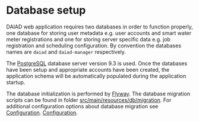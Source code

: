 # Database setup

DAIAD web application requires two databases in order to function properly, one database for storing user metadata e.g. user accounts and smart water meter registrations and one for storing server specific data e.g. job registration and scheduling configuration. By convention the databases names are `daiad` and `daiad-manager` respectively.

The [PostgreSQL](https://www.postgresql.org/) database server version 9.3 is used. Once the databases have been setup and appropriate accounts have been created, the application schema will be automatically populated during the application startup.

The database initialization is performed by [Flyway](https://flywaydb.org/). The database migration scripts can be found in folder [src/main/resources/db/migration](https://github.com/DAIAD/home-web/tree/master/src/main/resources/db/migration). For additional configuration options about database migration see [Configuration](config.html).  [Configuration](https://github.com/DAIAD/home-web/blob/master/src/site/markdown/config.md).
